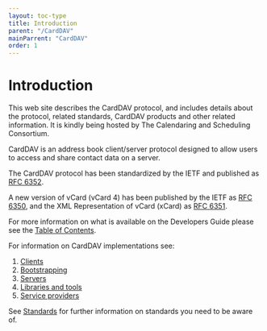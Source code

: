 ```yaml
---
layout: toc-type
title: Introduction
parent: "/CardDAV"
mainParrent: "CardDAV"
order: 1
---
```


# Introduction

This web site describes the CardDAV protocol, and includes details about the protocol, related standards, CardDAV products and other related information. It is kindly being hosted by The Calendaring and Scheduling Consortium.

CardDAV is an address book client/server protocol designed to allow users to access and share contact data on a server.

The CardDAV protocol has been standardized by the IETF and published as [RFC 6352](https://tools.ietf.org/html/rfc6352).

A new version of vCard (vCard 4) has been published by the IETF as [RFC 6350](https://tools.ietf.org/html/rfc6350), and the XML Representation of vCard (xCard) as [RFC 6351](https://tools.ietf.org/html/rfc6351).

For more information on what is available on the Developers Guide please see the [Table of Contents](/Table-of-Contents/).

For information on CardDAV implementations see:

1. [Clients](/CardDAV/Client-Implementations/)
1. [Bootstrapping](/CardDAV/Bootstrapping/)
1. [Servers](/CardDAV/Server-Implementations/)
1. [Libraries and tools](/CardDAV/libraries/)
1. [Service providers](/CardDAV/services/)

See [Standards](/Appendix/Standards/) for further information on standards you need to be aware of.
